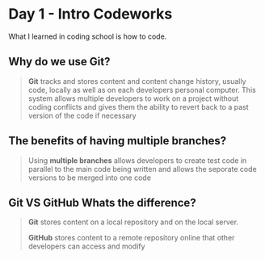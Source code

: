 # Day 1 - Intro Codeworks

What I learned in coding school is how to code.



## Why do we use Git?
>**Git** tracks and stores content and content change history, usually code, locally as well as on each developers personal computer. This system allows multiple developers to work on a project without coding conflicts and gives them the ability to revert back to a past version of the code if necessary

## The benefits of having multiple branches?
>Using **multiple branches** allows developers to create test code in parallel to the main code being written and allows the seporate code versions to be merged into one code

## Git VS GitHub Whats the difference?
> **Git** stores content on a local repository and on the local server. 
>
> **GitHub** stores content to a remote repository online that other developers can access and modify
